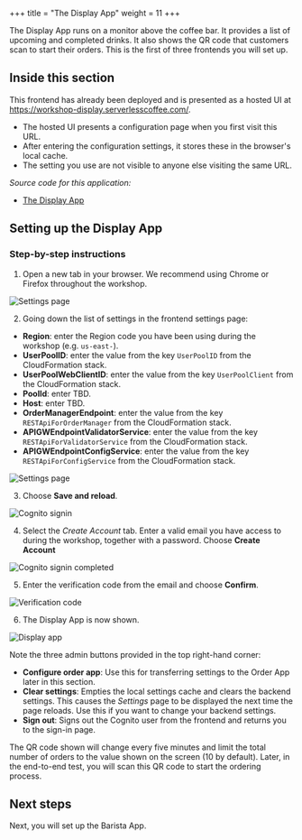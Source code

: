 +++
title = "The Display App"
weight = 11
+++

The Display App runs on a monitor above the coffee bar. It provides a list of upcoming and completed drinks. It also shows the QR code that customers scan to start their orders. This is the first of three frontends you will set up.

## Inside this section

This frontend has already been deployed and is presented as a hosted UI at https://workshop-display.serverlesscoffee.com/.

- The hosted UI presents a configuration page when you first visit this URL.
- After entering the configuration settings, it stores these in the browser's local cache.
- The setting you use are not visible to anyone else visiting the same URL.

*Source code for this application:*
* [The Display App ](#)

## Setting up the Display App

### Step-by-step instructions ###

1. Open a new tab in your browser. We recommend using Chrome or Firefox throughout the workshop.

![Settings page](/images/se-mod3-backend-display1.png)

2. Going down the list of settings in the frontend settings page:
- **Region**: enter the Region code you have been using during the workshop (e.g. `us-east-`).
- **UserPoolID**: enter the value from the key `UserPoolID` from the CloudFormation stack.
- **UserPoolWebClientID**: enter the value from the key `UserPoolClient` from the CloudFormation stack.
- **PoolId**: enter TBD.
- **Host**: enter TBD.
- **OrderManagerEndpoint**: enter the value from the key `RESTApiForOrderManager` from the CloudFormation stack.
- **APIGWEndpointValidatorService**: enter the value from the key `RESTApiForValidatorService` from the CloudFormation stack.
- **APIGWEndpointConfigService**: enter the value from the key `RESTApiForConfigService` from the CloudFormation stack.

![Settings page](/images/se-mod3-backend-display4.png)

3. Choose **Save and reload**.

![Cognito signin](/images/se-mod3-backend-display5.png)

4. Select the *Create Account* tab. Enter a valid email you have access to during the workshop, together with a password. Choose **Create Account**

![Cognito signin completed](/images/se-mod3-backend-display6.png)

5. Enter the verification code from the email and choose **Confirm**.

![Verification code](/images/se-mod3-backend-display7.png)

6. The Display App is now shown.

![Display app](/images/se-mod3-backend-display8.png)

Note the three admin buttons provided in the top right-hand corner:

* **Configure order app**: Use this for transferring settings to the Order App later in this section.
* **Clear settings**: Empties the local settings cache and clears the backend settings. This causes the *Settings* page to be displayed the next time the page reloads. Use this if you want to change your backend settings.
* **Sign out**: Signs out the Cognito user from the frontend and returns you to the sign-in page.

The QR code shown will change every five minutes and limit the total number of orders to the value shown on the screen (10 by default). Later, in the end-to-end test, you will scan this QR code to start the ordering process.

## Next steps

Next, you will set up the Barista App.